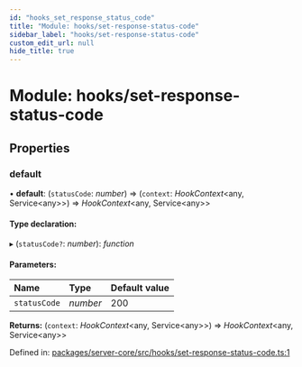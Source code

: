 ```yaml
---
id: "hooks_set_response_status_code"
title: "Module: hooks/set-response-status-code"
sidebar_label: "hooks/set-response-status-code"
custom_edit_url: null
hide_title: true
---
```


# Module: hooks/set-response-status-code

## Properties

### default

• **default**: (`statusCode`: *number*) => (`context`: *HookContext*<any, Service<any\>\>) => *HookContext*<any, Service<any\>\>

#### Type declaration:

▸ (`statusCode?`: *number*): *function*

#### Parameters:

Name | Type | Default value |
:------ | :------ | :------ |
`statusCode` | *number* | 200 |

**Returns:** (`context`: *HookContext*<any, Service<any\>\>) => *HookContext*<any, Service<any\>\>

Defined in: [packages/server-core/src/hooks/set-response-status-code.ts:1](https://github.com/xr3ngine/xr3ngine/blob/65dfcf39a/packages/server-core/src/hooks/set-response-status-code.ts#L1)
